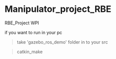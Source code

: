 # Manipulator_project_RBE
RBE_Project WPI

if you want to run in your pc

 > take 'gazebo_ros_demo' folder in to your src

 > catkin_make
